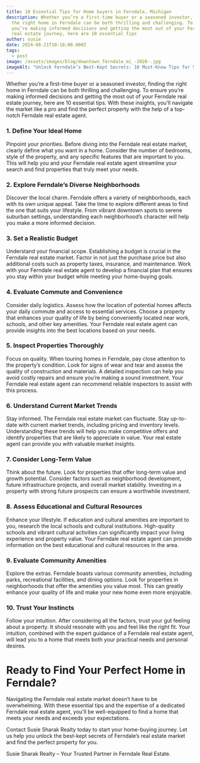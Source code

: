 ```yaml
---
title: 10 Essential Tips for Home buyers in Ferndale, Michigan
description: Whether you’re a first-time buyer or a seasoned investor, finding
  the right home in Ferndale can be both thrilling and challenging. To ensure
  you’re making informed decisions and getting the most out of your Ferndale
  real estate journey, here are 10 essential tips
author: susie
date: 2024-08-21T10:18:00.000Z
tags:
  - post
image: /assets/images/blog/downtown_ferndale_mi_-2020-.jpg
imageAlt: "Unlock Ferndale’s Best-Kept Secrets: 10 Must-Know Tips for Savvy Homebuyers"
---
```

Whether you’re a first-time buyer or a seasoned investor, finding the right home in Ferndale can be both thrilling and challenging. To ensure you’re making informed decisions and getting the most out of your Ferndale real estate journey, here are 10 essential tips. With these insights, you’ll navigate the market like a pro and find the perfect property with the help of a top-notch Ferndale real estate agent.

### 1. Define Your Ideal Home

Pinpoint your priorities. Before diving into the Ferndale real estate market, clearly define what you want in a home. Consider the number of bedrooms, style of the property, and any specific features that are important to you. This will help you and your Ferndale real estate agent streamline your search and find properties that truly meet your needs.

### 2. Explore Ferndale’s Diverse Neighborhoods

Discover the local charm. Ferndale offers a variety of neighborhoods, each with its own unique appeal. Take the time to explore different areas to find the one that suits your lifestyle. From vibrant downtown spots to serene suburban settings, understanding each neighborhood’s character will help you make a more informed decision.

### 3. Set a Realistic Budget

Understand your financial scope. Establishing a budget is crucial in the Ferndale real estate market. Factor in not just the purchase price but also additional costs such as property taxes, insurance, and maintenance. Work with your Ferndale real estate agent to develop a financial plan that ensures you stay within your budget while meeting your home-buying goals.

### 4. Evaluate Commute and Convenience

Consider daily logistics. Assess how the location of potential homes affects your daily commute and access to essential services. Choose a property that enhances your quality of life by being conveniently located near work, schools, and other key amenities. Your Ferndale real estate agent can provide insights into the best locations based on your needs.

### 5. Inspect Properties Thoroughly

Focus on quality. When touring homes in Ferndale, pay close attention to the property’s condition. Look for signs of wear and tear and assess the quality of construction and materials. A detailed inspection can help you avoid costly repairs and ensure you’re making a sound investment. Your Ferndale real estate agent can recommend reliable inspectors to assist with this process.

### 6. Understand Current Market Trends

Stay informed. The Ferndale real estate market can fluctuate. Stay up-to-date with current market trends, including pricing and inventory levels. Understanding these trends will help you make competitive offers and identify properties that are likely to appreciate in value. Your real estate agent can provide you with valuable market insights.

### 7. Consider Long-Term Value

Think about the future. Look for properties that offer long-term value and growth potential. Consider factors such as neighborhood development, future infrastructure projects, and overall market stability. Investing in a property with strong future prospects can ensure a worthwhile investment.

### 8. Assess Educational and Cultural Resources

Enhance your lifestyle. If education and cultural amenities are important to you, research the local schools and cultural institutions. High-quality schools and vibrant cultural activities can significantly impact your living experience and property value. Your Ferndale real estate agent can provide information on the best educational and cultural resources in the area.

### 9. Evaluate Community Amenities

Explore the extras. Ferndale boasts various community amenities, including parks, recreational facilities, and dining options. Look for properties in neighborhoods that offer the amenities you value most. This can greatly enhance your quality of life and make your new home even more enjoyable.

### 10. Trust Your Instincts

Follow your intuition. After considering all the factors, trust your gut feeling about a property. It should resonate with you and feel like the right fit. Your intuition, combined with the expert guidance of a Ferndale real estate agent, will lead you to a home that meets both your practical needs and personal desires.

# Ready to Find Your Perfect Home in Ferndale?

Navigating the Ferndale real estate market doesn’t have to be overwhelming. With these essential tips and the expertise of a dedicated Ferndale real estate agent, you’ll be well-equipped to find a home that meets your needs and exceeds your expectations.

Contact Susie Sharak Realty today to start your home-buying journey. Let us help you unlock the best-kept secrets of Ferndale’s real estate market and find the perfect property for you.

Susie Sharak Realty – Your Trusted Partner in Ferndale Real Estate.
